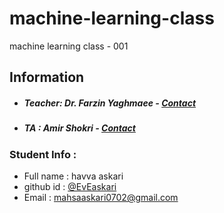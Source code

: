 # machine-learning-class
machine learning class - 001

## Information
* ##### Teacher: Dr. Farzin Yaghmaee - [Contact](mailto:f_yaghmaee@semnan.ac.ir)
* ##### TA : Amir Shokri - [Contact](mailto:amirshokri@semnan.ac.ir)

### Student Info :
* Full name : havva askari
* github id : [@EvEaskari](https://github.com/Eveaskari)
* Email : mahsaaskari0702@gmail.com
